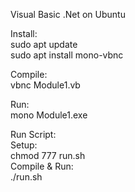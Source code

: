 Visual Basic .Net on Ubuntu     

Install:    
sudo apt update     
sudo apt install mono-vbnc      

Compile:    
vbnc Module1.vb 

Run:    
mono Module1.exe    

Run Script:     
Setup:  
chmod 777 run.sh    
Compile & Run:   
./run.sh